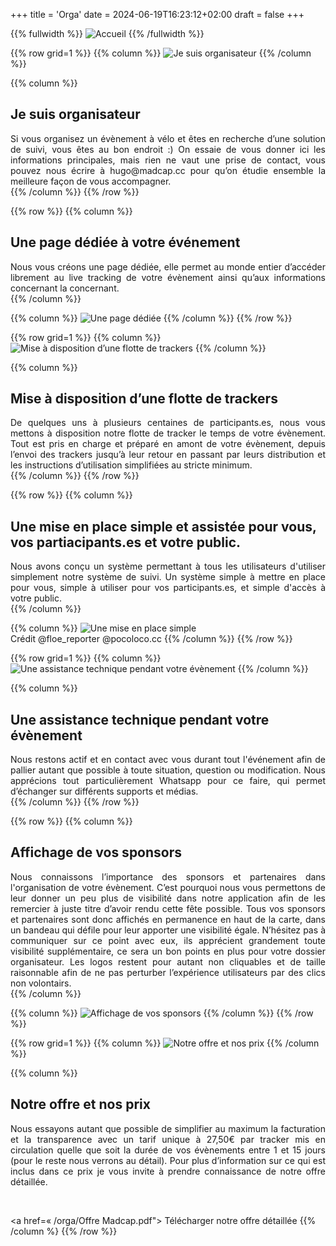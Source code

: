 +++
title = 'Orga'
date = 2024-06-19T16:23:12+02:00
draft = false
+++

<!-- ######  image intro  ###### ? -->
{{% fullwidth %}}
![Accueil](/orga/im-orga-000.png)
{{% /fullwidth %}}




<!-- ######  ligne Je suis organisateur GRILLE  ###### ? -->
{{% row grid=1  %}}
{{% column %}}
![Je suis organisateur](/orga/im-orga-001.png)
{{% /column %}}

{{% column %}}
## <div style="text-align: left"> Je suis organisateur </div>

<div style="text-align: justify"> Si vous organisez un évènement à vélo et êtes en recherche d’une solution de suivi, vous êtes au bon endroit :) On essaie de vous donner ici les informations principales, mais rien ne vaut une prise de contact, vous pouvez nous écrire à hugo@madcap.cc pour qu’on étudie ensemble la meilleure façon de vous accompagner. </div>
{{% /column %}}
{{% /row %}}




<!-- ######  ligne Une page dédiée noGRILLE  ###### ? -->
{{% row  %}}
{{% column %}}
## <div style="text-align: left"> Une page dédiée à votre événement </div>

<div style="text-align: justify"> Nous vous créons une page dédiée, elle permet au monde entier d’accéder librement au live tracking de votre évènement ainsi qu’aux informations concernant la concernant. </div>
{{% /column %}}

{{% column %}}
![Une page dédiée](/orga/im-orga-002.png)
{{% /column %}}
{{% /row %}}




<!-- ######  ligne Mise à disposition d’une flotte de trackers GRILLE  ###### ? -->
{{% row grid=1  %}}
{{% column %}}
![Mise à disposition d’une flotte de trackers](/orga/im-orga-003.JPG)
{{% /column %}}

{{% column %}}
## <div style="text-align: left"> Mise à disposition d’une flotte de trackers </div>

<div style="text-align: justify"> De quelques uns à plusieurs centaines de participants.es, nous vous mettons à disposition notre flotte de tracker le temps de votre évènement. Tout est pris en charge et préparé en amont de votre évènement, depuis l’envoi des trackers jusqu’à leur retour en passant par leurs distribution et les instructions d’utilisation simplifiées au stricte minimum. </div>
{{% /column %}}
{{% /row %}}




<!-- ######  ligne Une mise en place assistée noGRILLE  ###### ? -->
{{% row  %}}
{{% column %}}
## <div style="text-align: left"> Une mise en place simple et assistée pour vous, vos partiacipants.es et votre public. </div>

<div style="text-align: justify"> Nous avons conçu un système permettant à tous les utilisateurs d'utiliser simplement notre système de suivi. Un système simple à mettre en place pour vous, simple à utiliser pour vos participants.es, et simple d'accès à votre public. </div>
{{% /column %}}

{{% column %}}
![Une mise en place simple](/orga/im-orga-004.jpg)  
Crédit @floe_reporter @pocoloco.cc
{{% /column %}}
{{% /row %}}




<!-- ######  ligne Une assistance technique pendant votre évènement GRILLE  ###### ? -->
{{% row grid=1  %}}
{{% column %}}
![Une assistance technique pendant votre évènement](/orga/im-orga-005.png)
{{% /column %}}

{{% column %}}
## <div style="text-align: left"> Une assistance technique pendant votre évènement </div>

<div style="text-align: justify"> Nous restons actif et en contact avec vous durant tout l'événement afin de pallier autant que possible à toute situation, question ou modification. Nous apprécions tout particulièrement Whatsapp pour ce faire, qui permet d’échanger sur différents supports et médias. </div>
{{% /column %}}
{{% /row %}}




<!-- ######  ligne Affichage de vos sponsors noGRILLE  ###### ? -->
{{% row  %}} 
{{% column %}}
## <div style="text-align: left"> Affichage de vos sponsors </div>

<div style="text-align: justify"> Nous connaissons l’importance des sponsors et partenaires dans l'organisation de votre évènement. C’est pourquoi nous vous permettons de leur donner un peu plus de visibilité dans notre application afin de les remercier à juste titre d’avoir rendu cette fête possible. Tous vos sponsors et partenaires sont donc affichés en permanence en haut de la carte, dans un bandeau qui défile pour leur apporter une visibilité égale. N’hésitez pas à communiquer sur ce point avec eux, ils apprécient grandement toute visibilité supplémentaire, ce sera un bon points en plus pour votre dossier organisateur. 
Les logos restent pour autant non cliquables et de taille raisonnable afin de ne pas perturber l’expérience utilisateurs par des clics non volontairs. </div>
{{% /column %}}

{{% column %}}
![Affichage de vos sponsors](/orga/im-orga-006.JPG)
{{% /column %}}
{{% /row %}}




<!-- ######  ligne Notre offre et nos prix GRILLE  ###### ? -->
{{% row grid=1  %}}
{{% column %}}
![Notre offre et nos prix](/orga/im-orga-007.png)
{{% /column %}}

{{% column %}}
## <div style="text-align: left"> Notre offre et nos prix </div>

<div style="text-align: justify"> Nous essayons autant que possible de simplifier au maximum la facturation et la transparence avec un tarif unique à 27,50€ par tracker mis en circulation quelle que soit la durée de vos évènements entre 1 et 15 jours (pour le reste nous verrons au détail).
Pour plus d’information sur ce qui est inclus dans ce prix je vous invite à prendre connaissance de notre offre détaillée. </div>

&nbsp;

<a href=« /orga/Offre Madcap.pdf"> Télécharger notre offre détaillée </a>    <!--Mettre le PDF offre et service -->
{{% /column %}
{{% /row %}}



